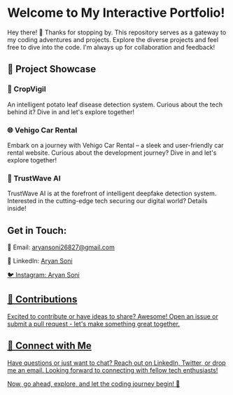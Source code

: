 # Welcome to My Interactive Portfolio!
<p> Hey there! 👋 Thanks for stopping by. This repository serves as a gateway to my coding adventures and projects. Explore the diverse projects and feel free to dive into the code. I'm always up for collaboration and feedback! </p>
<h2> 📂 Project Showcase</h2>
<h3>🌱 CropVigil </h3>
<p>An intelligent potato leaf disease detection system. Curious about the tech behind it? Dive in and let's explore together!</p>

<h3>🌐 Vehigo Car Rental</h3> 
<p>Embark on a journey with Vehigo Car Rental – a sleek and user-friendly car rental website. Curious about the development journey? Dive in and let's explore together!</p>

<h3>🤖 TrustWave AI</h3>
<p>TrustWave AI is at the forefront of intelligent deepfake detection system. Interested in the cutting-edge tech securing our digital world? Details inside!</p>

<h2> Get in Touch: </h2>

<p> 📧 Email: <a href="mailto:aryansoni26827@gmail.com" class="contact-link">aryansoni26827@gmail.com</a> </p>
<p>📱 LinkedIn: <a href="https://www.linkedin.com/in/aryan-soni-26794924a/" target="_blank">Aryan Soni </p>
<p>🐦 Instagram: <a href="https://www.instagram.com/aryan_269269/" target="_blank">Aryan Soni</p>

<h2> 🤝 Contributions </h2>
<p> Excited to contribute or have ideas to share? Awesome! Open an issue or submit a pull request - let's make something great together.</p>

<h2> 🌟 Connect with Me </h2>
<p>Have questions or just want to chat? Reach out on LinkedIn, Twitter, or drop me an email. Looking forward to connecting with fellow tech enthusiasts!</p>

<p>Now, go ahead, explore, and let the coding journey begin! 🚀</p>
